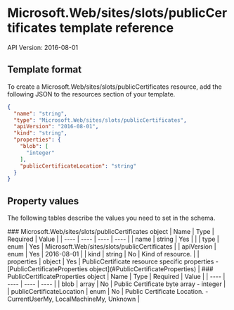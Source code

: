 # Microsoft.Web/sites/slots/publicCertificates template reference
API Version: 2016-08-01
## Template format

To create a Microsoft.Web/sites/slots/publicCertificates resource, add the following JSON to the resources section of your template.

```json
{
  "name": "string",
  "type": "Microsoft.Web/sites/slots/publicCertificates",
  "apiVersion": "2016-08-01",
  "kind": "string",
  "properties": {
    "blob": [
      "integer"
    ],
    "publicCertificateLocation": "string"
  }
}
```
## Property values

The following tables describe the values you need to set in the schema.

<a id="Microsoft.Web/sites/slots/publicCertificates" />
### Microsoft.Web/sites/slots/publicCertificates object
|  Name | Type | Required | Value |
|  ---- | ---- | ---- | ---- |
|  name | string | Yes |  |
|  type | enum | Yes | Microsoft.Web/sites/slots/publicCertificates |
|  apiVersion | enum | Yes | 2016-08-01 |
|  kind | string | No | Kind of resource. |
|  properties | object | Yes | PublicCertificate resource specific properties - [PublicCertificateProperties object](#PublicCertificateProperties) |


<a id="PublicCertificateProperties" />
### PublicCertificateProperties object
|  Name | Type | Required | Value |
|  ---- | ---- | ---- | ---- |
|  blob | array | No | Public Certificate byte array - integer |
|  publicCertificateLocation | enum | No | Public Certificate Location. - CurrentUserMy, LocalMachineMy, Unknown |

